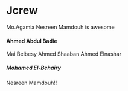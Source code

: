 # Jcrew
Mo.Agamia
Nesreen Mamdouh is awesome
#### Ahmed Abdul Badie

Mai Belbesy
Ahmed Shaaban
Ahmed Elnashar
##### Mohamed El-Behairy
Nesreen Mamdouh!!

